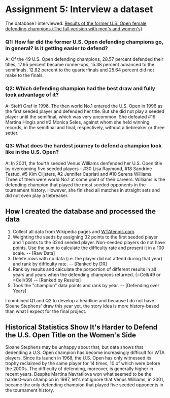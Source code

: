 # Assignment 5: Interview a dataset

The database I interviewed: [Results of the former U.S. Open female defending champions.](https://github.com/athenalyj/digitalframeworks-summer2018-/raw/master/final%20data_calculated.xlsx)[(The full verision with men's and women's)](https://github.com/athenalyj/digitalframeworks-summer2018-/raw/master/final%20data.xlsx)

### Q1: How far did the former U.S. Open defending champions go, in general? Is it getting easier to defend?
A: Of the 49 U.S. Open defending champions, 28.57 percent defended their titles, 17.95 percent became runner-ups, 15.38 percent advanced to the semifinals, 12.82 percent to the quarterfinals and 25.64 percent did not make to the finals.


### Q2: Which defending champion had the best draw and fully took advantage of it?
A: Steffi Graf in 1996. The then world No.1 entered the U.S. Open in 1996 as the first seeded player and defended her title. But she did not play a seeded player until the semifinal, which was very uncommon. She defeated #16 Martina Hingis and #2 Monica Seles, against whom she held winning records, in the semifinal and final, respectively, without a tiebreaker or three setter.

### Q3: What does the hardest journey to defend a champion look like in the U.S. Open?
A: In 2001, the fourth seeded Venus Williams denfended her U.S. Open title by overcoming five seeded players - #30 Lisa Raymond, #18 Sandrine Testud, #5 Kim Clijsters, #2 Jennifer Capriati and #10 Serena Williams. Three of them were world No.1 at some point of their careers. Williams is the defending champion that played the most seeded opponents in the tournament history. However, she finished all matches in straight sets and did not even play a tiebreaker. 

## How I created the database and processed the data
1. Collect all data from Wikipedia pages and [WTAtennis.com](http://www.wtatennis.com/headtohead).
2. Weighting the seeds by assigning 32 points to the first seeded player and 1 points to the 32nd seeded player. Non-seeded players do not have points. Use the sum to calculate the difficulty rate and present it in a 100 scale. -- [Raw Data]
3. Delete rows with no data (i.e. the player did not attend during that year) and rank by difficulty rate. -- [Ranked by DR]
4. Rank by results and calculate the porportion of different results in all years and years when the defending champions returned. (=Cell/49 or =Cell/39) -- [Ranked by Results]
5. Took the "champion" data points and rank by year. -- [Defending over Years]



I combined Q1 and Q2 to develop a headline and because I do not have Sloane Stephens' draw this year yet, the story idea is more history-based than what I expect for the final project.
## Historical Statistics Show It's Harder to Defend the U.S. Open Title on the Women's Side
Sloane Stephens may be unhappy about that, but data shows that dedending a U.S. Open champion has become increasingly difficult for WTA players. 
Since its launch in 1968, the U.S. Open has only witnessed its trophy reclaimed by the same player for 14 times, 10 of which were before the 2000s. The difficulty of defending, moreover, is generally higher in recent years. Despite Martina Navratilova won what seemed to be the hardest-won champion in 1987, let's not ignore that Venus Williams, in 2001, became the only defending champion that played five seeded opponents in the tournament history. 
